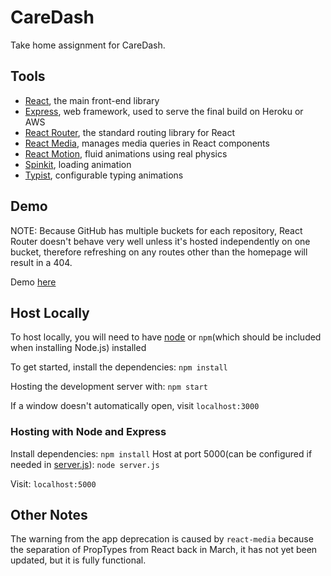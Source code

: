 # CareDash

Take home assignment for CareDash.

## Tools
- [React](https://facebook.github.io/react/), the main front-end library
- [Express](https://expressjs.com/), web framework, used to serve the final build on Heroku or AWS
- [React Router](https://www.npmjs.com/package/react-router), the standard routing library for React
- [React Media](https://www.npmjs.com/package/react-media), manages media queries in React components
- [React Motion](https://github.com/chenglou/react-motion), fluid animations using real physics 
- [Spinkit](https://www.npmjs.com/package/better-react-spinkit), loading animation
- [Typist](https://github.com/jstejada/react-typist), configurable typing animations

## Demo
NOTE: Because GitHub has multiple buckets for each repository, React Router doesn't behave very well unless it's hosted independently on one bucket, therefore refreshing on any routes other than the homepage will result in a 404.

Demo [here](https://smorm.github.io/CareDash/)


## Host Locally

To host locally, you will need to have [node](https://nodejs.org/en/) or `npm`(which should be included when installing Node.js) installed

To get started, install the dependencies: `npm install`

Hosting the development server with: `npm start`

If a window doesn't automatically open, visit `localhost:3000`

### Hosting with Node and Express

Install dependencies: `npm install`
Host at port 5000(can be configured if needed in [server.js](https://github.com/sMorm/CareDash/blob/master/server.js)): `node server.js`

Visit: `localhost:5000` 



## Other Notes

The warning from the app deprecation is caused by `react-media` because the separation of PropTypes from React back in March, it has not yet been updated, but it is fully functional.
